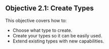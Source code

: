 ## Objective 2.1: Create Types

This objective covers how to:
 * Choose what type to create.
 * Create your types so it can be easily used.
 * Extend existing types with new capabilities.